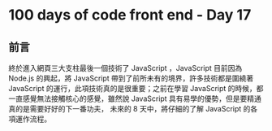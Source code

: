# 100 days of code front end - Day 17

## 前言
終於進入網頁三大支柱最後一個技術了 JavaScript ，JavaScript 目前因為 Node.js 的興起，將 JavaScript 
帶到了前所未有的境界，許多技術都是圍繞著 JavaScript 的運行，此項技術真的是很重要；之前在學習 JavaScript 
的時候，都一直感覺無法接觸核心的感覺，雖然說 JavaScript 具有易學的優勢，但是要精通真的是需要好好的下一番功夫，
未來的 8 天中，將仔細的了解 JavaScript 的各項運作流程。
